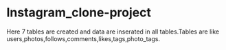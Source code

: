 # Instagram_clone-project
Here 7 tables are created and data are inserated in all tables.Tables are like users,photos,follows,comments,likes,tags,photo_tags.
